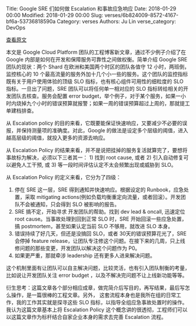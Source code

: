 Title: Google SRE 们如何做 Escalation 和事故应急响应
Date: 2018-01-29 00:00
Modified: 2018-01-29 00:00
Slug: verses/6b824009-8572-4167-bf6a-53736818590a
Category: verses
Authors: Ju Lin
verse_category: DevOps

[查看原文](https://cloudplatform.googleblog.com/2018/01/an-example-escalation-policy-CRE-life-lessons.html)

本文是 Google Cloud Platform 团队的工程博客新文章，通过不少例子介绍了在 Google 内部是如何在开发和保障服务可靠性之间做权衡。简单介绍 Google SRE 团队的现状：两个 Shard 在欧洲和美国两个时区的团队各值守 12 小时，两班倒，监控核心的 10 个最高流量的服务外加十几个小一些的服务。这个团队的监控指标既有关于用户使用体验的顶级 SLO 指标，也有核心组件可用性的细粒度的 SLO 指标。一旦出了问题，SRE 团队可以将任何单一相对应的 SLO 指标转给相关的开发团队去核查。服务会配置 error budget，举个例子，对于某个服务，如果一小时内烧掉九个小时的错误预算就报警；如果一周的错误预算超过上周的，那就提工单建档排查。

从 Escalation policy 的目的来看，它既要能保证快速响应，又要减少不必要的误报，并保持测量项的准确度。对此，Google 的做法是设定多个层级的阈值，进入越高层级的阈值，就投入更多的资源去响应。

从 Escalation Policy 的结果来看，并不是说把挂掉的服务复活就算完了，要想将事故标为解决，必须以下三者其一： 1) 找到 root cause, 或者 2) 引入自动修复可以避免人工干预, 或 3) 等一段时间评估认定不太会频繁出现或威胁到 SLO。

从 Escalation Policy 的定义来看，它分为了四级：

1. 停在 SRE 这一层，SRE 得到通知并快速响应。根据设定的 Runbook，应急处置，采取 mitigating actions(例如负载均衡重定向流量，或者回滚）。开发团队不会被通知，只会得到 SLO 被影响的报告。
2. SRE 搞不定，开始寻求 开发团队的帮助。找到 dev lead & oncall, 迅速定位 root cause。当事故处理到回到正常 SLO 时，SRE 开始回滚一些应急处置，搞 postmortem，甚至如果认定当前 SLO 不够用，就改进 SLO 本身。
3. 错误持续了好几天，但还是没搞回 SLO，或者 30天的错误预算花光了，SRE 会停掉 feature release，让团队专注修这个问题。在接下来的几周，只上线修问题的那些变更，开发团队以解决这个问题作为 P0。
4. 如果更严重，那就牵涉 leadership 还有更多人进来解决问题。

这个机制里面有让团队可以自主解决问题，比较灵活，也有引入团队制衡的考量，比如说让开发团队关注 error budget ，以及不解决完问题不让上线新功能等等。

衍生思考：这篇文章各个部分相应成章，做完简介后写目的，再写结果，最后写怎么操作，是一篇很棒的工程文章。另外， 这套流程本身也是我所在组的日常工作，我的工作其实就是探寻这些 SLO 指标，以指导全组应急事故处置时的操作。我认为这篇文章基本上将 Escalation Policy 这个概念讲的很透彻，工程师们可以以这篇文章作为标杆结合自家企业本身的需求去完善 Escalation 流程。
